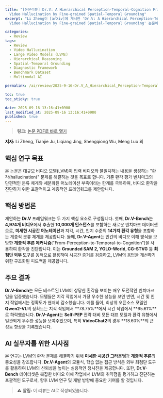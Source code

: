 ```yaml
---
title: "[논문리뷰] Dr.V: A Hierarchical Perception-Temporal-Cognition Framework to Diagnose
  Video Hallucination by Fine-grained Spatial-Temporal Grounding"
excerpt: "Li Zheng이 [arXiv]에 게시한 'Dr.V: A Hierarchical Perception-Temporal-Cognition Framework to Diagnose
  Video Hallucination by Fine-grained Spatial-Temporal Grounding' 논문에 대한 자세한 리뷰입니다."

categories:
  - Review
tags:
  - Review
  - Video Hallucination
  - Large Video Models (LVMs)
  - Hierarchical Reasoning
  - Spatial-Temporal Grounding
  - Diagnostic Framework
  - Benchmark Dataset
  - Multimodal AI

permalink: /ai/review/2025-9-16-Dr.V_A_Hierarchical_Perception-Temporal-Cognition_Framework_to_Diagnose_Video_Hallucination_by_Fine-grained_Spatial-Temporal_Grounding/

toc: true
toc_sticky: true

date: 2025-09-16 13:16:41+0900
last_modified_at: 2025-09-16 13:16:41+0900
published: true
---
```

> **링크:** [논문 PDF로 바로 열기](https://arxiv.org/abs/2509.11866)

**저자:** Li Zheng, Tianjie Ju, Liqiang Jing, Shengqiong Wu, Meng Luo 외



## 핵심 연구 목표
본 논문은 대규모 비디오 모델(LVM)이 입력 비디오와 불일치하는 내용을 생성하는 "환각(hallucination)" 문제를 해결하는 것을 목표로 합니다. 기존 환각 평가 벤치마크의 단편적인 분류 체계와 세분화된 어노테이션 부족이라는 한계를 극복하여, 비디오 환각을 진단하기 위한 포괄적이고 계층적인 프레임워크를 제안합니다.

## 핵심 방법론
제안하는 **Dr.V** 프레임워크는 두 가지 핵심 요소로 구성됩니다. 첫째, **Dr.V-Bench**는 **4,974개 비디오**에서 추출한 **10,000개 인스턴스**를 포함하는 새로운 벤치마크 데이터셋으로, **미세한 시공간 어노테이션**과 지각, 시간, 인지 수준의 **14가지 환각 유형**을 포함하는 계층적 분류 체계를 제공합니다. 둘째, **Dr.V-Agent**는 인간의 비디오 이해 방식을 모방한 **계층적 추론 메커니즘**("From-Perception-to-Temporal-to-Cognition")을 사용하여 환각을 진단합니다. 이는 **Grounded SAM 2, YOLO-World, CG-STVG** 등 **최첨단 외부 도구**를 동적으로 활용하여 시공간 증거를 검증하고, LVM의 응답을 개선하기 위한 구조화된 피드백을 제공합니다.

## 주요 결과
**Dr.V-Bench**는 모든 테스트된 LVM이 상당한 환각을 보이는 매우 도전적인 벤치마크임을 입증했습니다. 모델들은 지각 작업에서 가장 우수한 성능을 보인 반면, 시간 및 인지 작업에서는 정확도가 현저히 감소했습니다. 예를 들어, 최상위 오픈소스 모델인 **Qwen2-VL**의 정확도는 지각 작업에서 **78.75%**에서 시간 작업에서 **65.61%**로 하락했습니다. **Dr.V-Agent**는 **Self-PEP** 전략 대비 모든 대표 모델과 환각 유형에서 일관되게 우수한 성능을 보여주었으며, 특히 **VideoChat2**의 경우 **18.60%**의 큰 성능 향상을 기록했습니다.

## AI 실무자를 위한 시사점
본 연구는 LVM의 환각 문제를 해결하기 위해 **미세한 시공간 그라운딩**과 **계층적 추론**의 중요성을 강조합니다. **Dr.V-Agent**의 모듈식, 학습 없는 접근 방식은 외부 최첨단 도구를 활용하여 LVM의 신뢰성을 높이는 실용적인 청사진을 제공합니다. 또한, **Dr.V-Bench** 데이터셋은 복잡한 비디오 이해 작업에서 LVM의 취약점을 평가하고 진단하는 포괄적인 도구로서, 향후 LVM 연구 및 개발 방향에 중요한 기여를 할 것입니다.

> ⚠️ **알림:** 이 리뷰는 AI로 작성되었습니다.